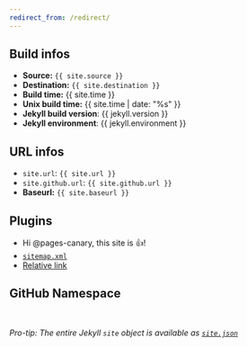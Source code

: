 ```yaml
---
redirect_from: /redirect/
---
```


## Build infos

* **Source:** `{{ site.source }}`
* **Destination:** `{{ site.destination }}`
* **Build time:** {{ site.time }}
* **Unix build time:** {{ site.time | date: "%s" }}
* **Jekyll build version**: {{ jekyll.version }}
* **Jekyll environment**: {{ jekyll.environment }}

## URL infos

* `site.url`: `{{ site.url }}` 
* `site.github.url`: `{{ site.github.url }}` 
* **Baseurl:** `{{ site.baseurl }}`

## Plugins

* Hi @pages-canary, this site is :+1:!
* [`sitemap.xml`](sitemap.xml)
* [Relative link](another-page.md)

## GitHub Namespace

<div id="output">&nbsp;</div>

*Pro-tip: The entire Jekyll `site` object is available as [`site.json`](site.json)*

<script>

